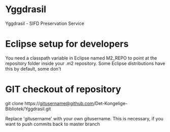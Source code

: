 Yggdrasil
=========

Yggdrasil - SIFD Preservation Service



Eclipse setup for developers
============================

You need a classpath variable in Eclipse named M2_REPO to point
at the repository folder inside your .m2 repository. 
Some Eclipse distributions have this by default, some don't


GIT checkout of repository
==========================

git clone https://gitusername@github.com/Det-Kongelige-Bibliotek/Yggdrasil.git

Replace 'gitusername' with your own gitusername.
This is necessary, if you want to push commits back to master branch 
